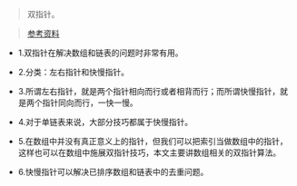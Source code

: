 >双指针。

>[参考资料](https://labuladong.github.io/algo/di-ling-zh-bfe1b/shuang-zhi-fa4bd/)

- 1.双指针在解决数组和链表的问题时非常有用。

- 2.分类：左右指针和快慢指针。

- 3.所谓左右指针，就是两个指针相向而行或者相背而行；而所谓快慢指针，就是两个指针同向而行，一快一慢。

- 4.对于单链表来说，大部分技巧都属于快慢指针。

- 5.在数组中并没有真正意义上的指针，但我们可以把索引当做数组中的指针，这样也可以在数组中施展双指针技巧，本文主要讲数组相关的双指针算法。

- 6.快慢指针可以解决已排序数组和链表中的去重问题。


